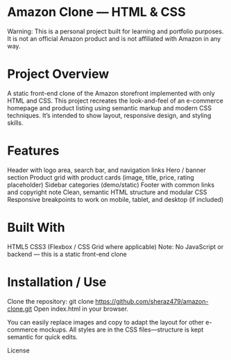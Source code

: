 # Amazon Clone — HTML & CSS
Warning: This is a personal project built for learning and portfolio purposes. It is not an official Amazon product and is not affiliated with Amazon in any way.

# Project Overview
A static front-end clone of the Amazon storefront implemented with only HTML and CSS. This project recreates the look-and-feel of an e-commerce homepage and product listing using semantic markup and modern CSS techniques. It’s intended to show layout, responsive design, and styling skills.

# Features
Header with logo area, search bar, and navigation links
Hero / banner section
Product grid with product cards (image, title, price, rating placeholder)
Sidebar categories (demo/static)
Footer with common links and copyright note
Clean, semantic HTML structure and modular CSS
Responsive breakpoints to work on mobile, tablet, and desktop (if included)
# Built With
HTML5
CSS3 (Flexbox / CSS Grid where applicable)
Note: No JavaScript or backend — this is a static front-end clone

# Installation / Use
Clone the repository:
git clone https://github.com/sheraz479/amazon-clone.git
Open index.html in your browser.



You can easily replace images and copy to adapt the layout for other e-commerce mockups. All styles are in the CSS files—structure is kept semantic for quick edits.

License
